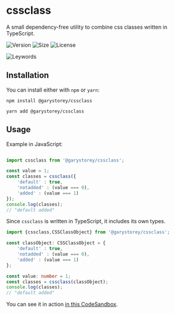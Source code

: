 # cssclass

A small dependency-free utility to combine css classes written in TypeScript.

![Version](https://img.shields.io/github/package-json/v/garystorey/cssclass)
![Size](https://img.shields.io/bundlephobia/min/@garystorey/cssclass)
![License](https://img.shields.io/npm/l/@garystorey/cssclass)

![Leywords](https://img.shields.io/github/package-json/keywords/garystorey/cssclass)

## Installation

You can install either with `npm` or `yarn`:

```
npm install @garystorey/cssclass

yarn add @garystorey/cssclass
```

## Usage

Example in JavaScript:

```js

import cssclass from '@garystorey/cssclass';

const value = 1;
const classes = cssclass({
    'default' : true,
    'notadded' : (value === 0),
    'added' : (value === 1)
});
console.log(classes);
// "default added"

```

Since `cssclass` is written in TypeScript, it includes its own types.

```ts
import {cssclass,CSSClassObject} from '@garystorey/cssclass';

const classObject: CSSClassObject = {
    'default' : true,
    'notadded' : (value === 0),
    'added' : (value === 1)
};

const value: number = 1;
const classes = cssclass(classObject);
console.log(classes);
// "default added"

```
You can see it in action [in this CodeSandbox](https://codesandbox.io/s/cssclass-example-w1og5).

